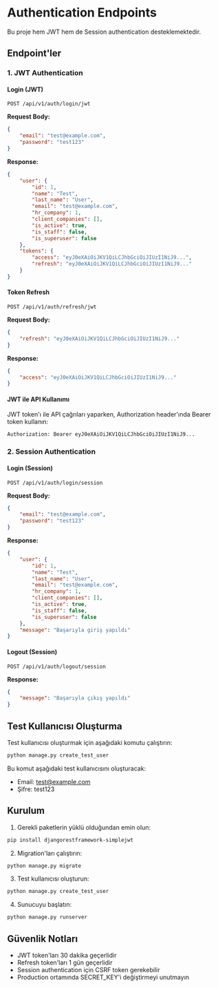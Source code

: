 # Authentication Endpoints

Bu proje hem JWT hem de Session authentication desteklemektedir.

## Endpoint'ler

### 1. JWT Authentication

#### Login (JWT)
```
POST /api/v1/auth/login/jwt
```

**Request Body:**
```json
{
    "email": "test@example.com",
    "password": "test123"
}
```

**Response:**
```json
{
    "user": {
        "id": 1,
        "name": "Test",
        "last_name": "User",
        "email": "test@example.com",
        "hr_company": 1,
        "client_companies": [],
        "is_active": true,
        "is_staff": false,
        "is_superuser": false
    },
    "tokens": {
        "access": "eyJ0eXAiOiJKV1QiLCJhbGciOiJIUzI1NiJ9...",
        "refresh": "eyJ0eXAiOiJKV1QiLCJhbGciOiJIUzI1NiJ9..."
    }
}
```

#### Token Refresh
```
POST /api/v1/auth/refresh/jwt
```

**Request Body:**
```json
{
    "refresh": "eyJ0eXAiOiJKV1QiLCJhbGciOiJIUzI1NiJ9..."
}
```

**Response:**
```json
{
    "access": "eyJ0eXAiOiJKV1QiLCJhbGciOiJIUzI1NiJ9..."
}
```

#### JWT ile API Kullanımı
JWT token'ı ile API çağrıları yaparken, Authorization header'ında Bearer token kullanın:

```
Authorization: Bearer eyJ0eXAiOiJKV1QiLCJhbGciOiJIUzI1NiJ9...
```

### 2. Session Authentication

#### Login (Session)
```
POST /api/v1/auth/login/session
```

**Request Body:**
```json
{
    "email": "test@example.com",
    "password": "test123"
}
```

**Response:**
```json
{
    "user": {
        "id": 1,
        "name": "Test",
        "last_name": "User",
        "email": "test@example.com",
        "hr_company": 1,
        "client_companies": [],
        "is_active": true,
        "is_staff": false,
        "is_superuser": false
    },
    "message": "Başarıyla giriş yapıldı"
}
```

#### Logout (Session)
```
POST /api/v1/auth/logout/session
```

**Response:**
```json
{
    "message": "Başarıyla çıkış yapıldı"
}
```

## Test Kullanıcısı Oluşturma

Test kullanıcısı oluşturmak için aşağıdaki komutu çalıştırın:

```bash
python manage.py create_test_user
```

Bu komut aşağıdaki test kullanıcısını oluşturacak:
- Email: test@example.com
- Şifre: test123

## Kurulum

1. Gerekli paketlerin yüklü olduğundan emin olun:
```bash
pip install djangorestframework-simplejwt
```

2. Migration'ları çalıştırın:
```bash
python manage.py migrate
```

3. Test kullanıcısı oluşturun:
```bash
python manage.py create_test_user
```

4. Sunucuyu başlatın:
```bash
python manage.py runserver
```

## Güvenlik Notları

- JWT token'ları 30 dakika geçerlidir
- Refresh token'ları 1 gün geçerlidir
- Session authentication için CSRF token gerekebilir
- Production ortamında SECRET_KEY'i değiştirmeyi unutmayın
